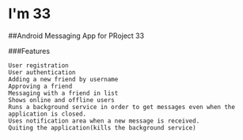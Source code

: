 I'm 33
=========

##Android Messaging App for PRoject 33

###Features

    User registration
    User authentication
    Adding a new friend by username
    Approving a friend
    Messaging with a friend in list
    Shows online and offline users
    Runs a background service in order to get messages even when the application is closed.
    Uses notification area when a new message is received.
    Quiting the application(kills the background service) 
